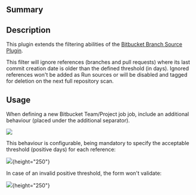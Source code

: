 ## Summary

## Description

This plugin extends the filtering abilities of the [Bitbucket Branch
Source
Plugin](http://localhost:8085/display/JENKINS/Bitbucket+Branch+Source+Plugin).

This filter will ignore references (branches and pull requests) where
its last commit creation date is older than the defined threshold (in
days). Ignored references won't be added as Run sources or will be
disabled and tagged for deletion on the next full repository scan.

## Usage

When defining a new Bitbucket Team/Project job job, include an
additional behaviour (placed under the additional separator). 

![](docs/images/Screenshot_from_2017-09-25_16.35.33.png)

This behaviour is configurable, being mandatory to specify the
acceptable threshold (positive days) for each reference:

![](docs/images/Screenshot_from_2017-09-25_16.37.48.png){height="250"}

In case of an invalid positive threshold, the form won't validate:

![](docs/images/Screenshot_from_2017-09-25_16.38.04.png){height="250"}
